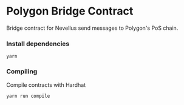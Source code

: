 # Polygon Bridge Contract

Bridge contract for Nevellus send messages to Polygon's PoS chain.

### Install dependencies

```
yarn
```

### Compiling

Compile contracts with Hardhat

```
yarn run compile
```
